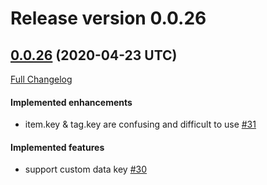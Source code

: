 # Release version 0.0.26

## [0.0.26](https://github.com/eidng8/vue-tree/tree/0.0.26) (2020-04-23 UTC)

[Full Changelog](https://github.com/eidng8/vue-tree/compare/0.0.25-2020.04.16-4b5ea82...0.0.26)

#### Implemented enhancements

- item.key & tag.key are confusing and difficult to use [\#31](https://github.com/eidng8/vue-tree/issues/31)

#### Implemented features

- support custom data key [\#30](https://github.com/eidng8/vue-tree/issues/30)

